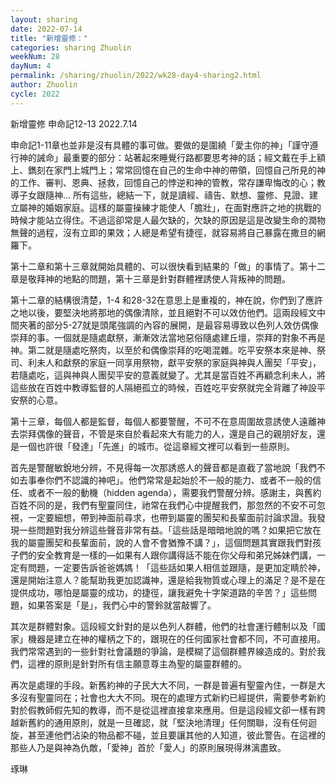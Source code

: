 ```yaml
---
layout: sharing
date: 2022-07-14
title: "新增靈修："
categories: sharing Zhuolin
weekNum: 28
dayNum: 4
permalink: /sharing/zhuolin/2022/wk28-day4-sharing2.html
author: Zhuolin
cycle: 2022
---  
```

新增靈修 申命記12-13
2022.7.14

申命記1-11章也並非是沒有具體的事可做。要做的是圍繞「愛主你的神」「謹守遵行神的誡命」最重要的部分：站著起來睡覺行路都要思考神的話；經文戴在手上額上、鐫刻在家門上城門上；常常回憶在自己的生命中神的帶領，回憶自己所見的神的工作、審判、恩典、拯救，回憶自己的悖逆和神的管教，常存謙卑悔改的心；教導子女跟隨神… 所有這些，總結一下，就是讀經、禱告、默想、靈修、見證、建立屬神的婚姻家庭。這樣的屬靈操練才能使人「膽壯」，在面對應許之地的挑戰的時候才能站立得住。不過這卻常是人最欠缺的，欠缺的原因是這是改變生命的潤物無聲的過程，沒有立即的果效；人總是希望有捷徑，就容易將自己暴露在撒旦的網羅下。

第十二章和第十三章就開始具體的、可以很快看到結果的「做」的事情了。第十二章是敬拜神的地點的問題，第十三章是針對群體裡誘使人背叛神的問題。

第十二章的結構很清楚，1-4 和28-32在意思上是重複的，神在說，你們到了應許之地以後，要堅決地將那地的偶像清除，並且絕對不可以效仿他們。這兩段經文中間夾著的部分5-27就是頭尾強調的內容的展開，是最容易導致以色列人效仿偶像崇拜的事。一個就是隨處獻祭，漸漸效法當地惡俗隨處建丘壇，崇拜的對象不再是神。第二就是隨處吃祭肉，以至於和偶像崇拜的吃喝混雜。吃平安祭本來是神、祭司、利未人和獻祭的家庭一同享用祭物，獻平安祭的家庭與神與人團契「平安」，若隨處吃，這與神與人團契平安的意義就變了。尤其是當百姓不再顧念利未人，將這些放在百姓中教導監督的人隔絕孤立的時候，百姓吃平安祭就完全背離了神設平安祭的心意。

第十三章，每個人都是監督，每個人都要警醒，不可不在意周圍故意誘使人遠離神去崇拜偶像的聲音，不管是來自於看起來大有能力的人，還是自己的親朋好友，還是一個也許很「發達」「先進」的城市。從這章經文裡可以看到一些原則。

首先是警醒敏銳地分辨，不見得每一次那誘惑人的聲音都是直截了當地說「我們不如去事奉你們不認識的神吧」。他們常常是起始於不一般的能力、或者不一般的信任、或者不一般的動機（hidden agenda），需要我們警醒分辨。感謝主，與舊約百姓不同的是，我們有聖靈同住，祂常在我們心中提醒我們，那忽然的不安不可忽視，一定要細想，帶到神面前尋求，也帶到屬靈的團契和長輩面前討論求證。我發現一些問題對我分辨這些聲音非常有益。「這些話是暗暗地說的嗎？如果把它放在我的屬靈團契和長輩面前，說的人會不會猶豫不講？」，這個問題其實跟我們對孩子們的安全教育是一樣的—如果有人跟你講得話不能在你父母和弟兄姊妹們講，一定有問題，一定要告訴爸爸媽媽！「這些話如果人相信並跟隨，是更加定睛於神，還是開始注意人？能幫助我更加認識神，還是給我物質或心理上的滿足？是不是在提供成功，哪怕是屬靈的成功，的捷徑，讓我避免十字架道路的辛苦？」這些問題，如果答案是「是」，我們心中的警鈴就當敲響了。

其次是群體對象。這段經文針對的是以色列人群體，他們的社會運行體制以及「國家」機器是建立在神的權柄之下的，跟現在的任何國家社會都不同，不可直接用。我們常常遇到的一些針對社會議題的爭論，是模糊了這個群體界線造成的。對於我們，這裡的原則是針對所有信主願意尊主為聖的屬靈群體的。

再次是處理的手段。新舊約神的子民大大不同，一群是普遍有聖靈內住，一群是大多沒有聖靈同在；社會也大大不同。現在的處理方式新約已經提供，需要參考新約對於假教師假先知的教導，而不是從這裡直接拿來應用。但是這段經文卻一樣有跨越新舊約的通用原則，就是一旦確認，就「堅決地清理」任何關聯，沒有任何迴旋，甚至連他們沾染的物品都不碰，並且要讓其他的人知道，彼此警告。在這裡的那些人乃是與神為仇敵，「愛神」首於「愛人」的原則展現得淋漓盡致。

琢琳

